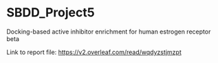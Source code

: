 # SBDD_Project5
Docking-based active inhibitor enrichment for human estrogen receptor beta

Link to report file: https://v2.overleaf.com/read/wqdyzstjmzpt
